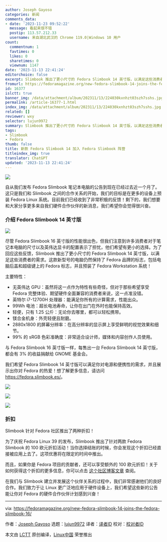 ```yaml
---
author: Joseph Gayoso
categories: 新闻
comments_data:
- date: '2023-11-23 09:52:22'
  message: 看起来很不错
  postip: 113.57.212.33
  username: 来自湖北武汉的 Chrome 119.0|Windows 10 用户
count:
  commentnum: 1
  favtimes: 0
  likes: 0
  sharetimes: 0
  viewnum: 1147
date: '2023-11-13 22:41:24'
editorchoice: false
excerpt: Slimbook 推出了更小尺寸的 Fedora Slimbook 14 英寸版，以满足这些消费者的需求。
fromurl: https://fedoramagazine.org/new-fedora-slimbook-14-joins-the-fedora-slimbook-16/
id: 16377
islctt: true
banner_img: /data/attachment/album/202311/13/224030kxnhzt03szh7sshs.jpg
permalink: /article-16377-1.html
index_img: /data/attachment/album/202311/13/224030kxnhzt03szh7sshs.jpg.thumb.jpg
related: []
reviewer: wxy
selector: lujun9972
summary: Slimbook 推出了更小尺寸的 Fedora Slimbook 14 英寸版，以满足这些消费者的需求。
tags:
- Slimbook
- Fedora
thumb: false
title: 新款 Fedora Slimbook 14 加入 Fedora Slimbook 阵营
titleindex_img: true
translator: ChatGPT
updated: '2023-11-13 22:41:24'
---
```


![](/data/attachment/album/202311/13/224030kxnhzt03szh7sshs.jpg)


自从我们发布 Fedora Slimbook 笔记本电脑的公告到现在已经过去近一个月了。这只是我们和 Slimbook 之间的合作关系的开始，我们的目标是在更多的设备上预装 Fedora Linux 系统。目前我们已经收到了非常积极的反馈！剩下的，我们想要和大家分享更多来自我们硬件合作伙伴的新消息，我们希望你会觉得很兴奋。


### 介绍 Fedora Slimbook 14 英寸版


![](/data/attachment/album/202311/13/224127lg3t101ehmh3l4ry.png)


尽管 Fedora Slimbook 16 英寸版的性能很出色，但我们注意到许多消费者对于笔记本电脑的尺寸以及英伟达显卡的配置表示了担忧，他们希望有更小的选择。为了回应这些反馈，Slimbook 推出了更小尺寸的 Fedora Slimbook 14 英寸版，以满足这些消费者的需求。这款新型号的电脑仍然保持了 Fedora 品牌的标志，包括电脑后盖和超级键上的 Fedora 标志，并且预装了 Fedora Workstation 系统！


主要特性：


* 无英伟达 GPU：虽然将这一点作为特性有些奇怪，但对于那些希望享受 Fedora 完整体验、期望硬件全面兼容的消费者来说，这一点准没错。
* 英特尔 i7-12700H 处理器：能满足你所有的计算需求，性能出众。
* 99Wh 电池：超长电池寿命，让你在出门在外时也能保持高效。
* 轻便，只有 1.25 公斤：无论你去哪里，都可以轻松携带。
* 镁合金机身：外壳轻便且耐磨。
* 2880x1800 的屏幕分辨率：在高分辨率的显示屏上享受鲜明的视觉效果和细节。
* 99% 的 sRGB 色彩准确度：非常适合设计师，媒体和内容创作人员使用。


与 Fedora Slimbook 16 英寸版一样，每售出一台 Fedora Slimbook 14 英寸版，都会有 3% 的收益捐献给 GNOME 基金会。


我们希望 Fedora Slimbook 14 英寸版可以满足你对电源和便携性的需求，并且展示出你对 Fedora 的热爱！想了解更多信息，请访问 <https://fedora.slimbook.es/>。


![](/data/attachment/album/202311/13/224127wzzsso3ltc3s3ttp.jpg)


![](/data/attachment/album/202311/13/224128y9i68ll2cgz9zf7g.jpg)


![](/data/attachment/album/202311/13/224128x3y8abts2895915d.png)


### 折扣


Slimbook 针对 Fedora 社区推出了两种折扣！


为了庆祝 Fedora Linux 39 的发布，Slimbook 推出了针对两款 Fedora Slimbook 的 100 欧元折扣活动！当你选择结账的时候，你会发现这个折扣已经直接被应用上去了。这项优惠将在限定的时间中推出。


而且，如果你是 Fedora 项目的贡献者，还可以享受额外的 100 欧元折扣！关于如何获得这个折扣的更多信息，你可以点击 [这个社区博客文章](https://communityblog.fedoraproject.org/fedora-slimbook-contributor-discount/) 查阅。


在我们与 Slimbook 建立并发展这个伙伴关系的过程中，我们非常感谢他们的良好合作。我们致力于让 Linux 更广泛地应用于硬件设备上，我们希望这些新的公告能让你对 Fedora 的硬件合作伙伴计划感到兴奋！




---


via: <https://fedoramagazine.org/new-fedora-slimbook-14-joins-the-fedora-slimbook-16/>


作者：[Joseph Gayoso](https://fedoramagazine.org/author/joseph/) 选题：[lujun9972](https://github.com/lujun9972) 译者：[译者ID](https://github.com/%E8%AF%91%E8%80%85ID) 校对：[校对者ID](https://github.com/%E6%A0%A1%E5%AF%B9%E8%80%85ID)


本文由 [LCTT](https://github.com/LCTT/TranslateProject) 原创编译，[Linux中国](https://linux.cn/) 荣誉推出